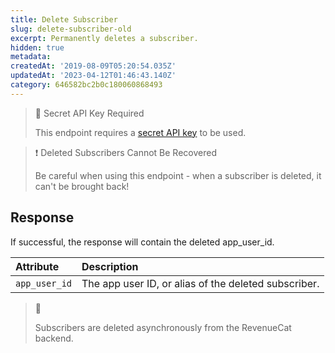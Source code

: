 ```yaml
---
title: Delete Subscriber
slug: delete-subscriber-old
excerpt: Permanently deletes a subscriber.
hidden: true
metadata:
createdAt: '2019-08-09T05:20:54.035Z'
updatedAt: '2023-04-12T01:46:43.140Z'
category: 646582bc2b0c180060868493
---
```

> 🚧 Secret API Key Required
> 
> This endpoint requires a [secret API key](doc:authentication) to be used.

> ❗️ Deleted Subscribers Cannot Be Recovered
> 
> Be careful when using this endpoint - when a subscriber is deleted, it can't be brought back!

## Response

If successful, the response will contain the deleted app_user_id. 

| Attribute     | Description                                          |
| :------------ | :--------------------------------------------------- |
| `app_user_id` | The app user ID, or alias of the deleted subscriber. |

> 📘 
> 
> Subscribers are deleted asynchronously from the RevenueCat backend.